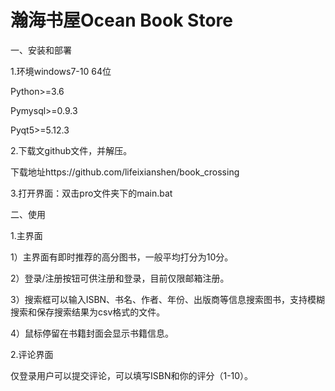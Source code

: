 # 瀚海书屋Ocean Book Store 

一、安装和部署 

1.环境windows7-10 64位 

Python>=3.6 

Pymysql>=0.9.3 

Pyqt5>=5.12.3 

2.下载文github文件，并解压。 

下载地址https://github.com/lifeixianshen/book_crossing 

3.打开界面：双击pro文件夹下的main.bat 

二、使用 

1.主界面 

1）主界面有即时推荐的高分图书，一般平均打分为10分。 

2）登录/注册按钮可供注册和登录，目前仅限邮箱注册。 

3）搜索框可以输入ISBN、书名、作者、年份、出版商等信息搜索图书，支持模糊搜索和保存搜索结果为csv格式的文件。 

4）鼠标停留在书籍封面会显示书籍信息。 

2.评论界面 

仅登录用户可以提交评论，可以填写ISBN和你的评分（1-10）。 

